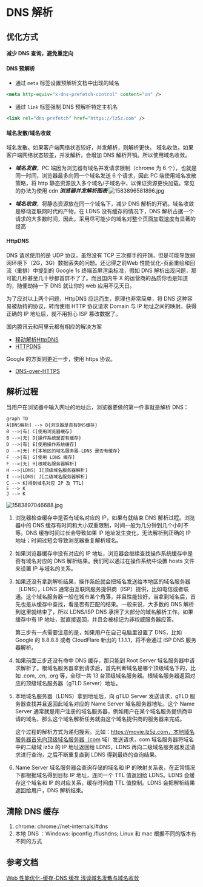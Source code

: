 # DNS 解析
## 优化方式

#### 减少 DNS 查询，避免重定向

#### DNS 预解析

- 通过 `meta` 标签设置预解析文档中出现的域名
```XML
<meta http-equiv="x-dns-prefetch-control" content="on" />
```
- 通过 `link` 标签强制 DNS 预解析特定主机名
```XML
<link rel="dns-prefetch" href="https://lz5z.com" />
```

#### 域名发散/域名收敛

域名发散。如果客户端网络状态较好，并发解析，则解析更快。
域名收敛。如果客户端网络状态较差，并发解析，会增加 DNS 解析开销。所以使用域名收敛。
- ***域名发散***，PC 端因为浏览器有域名并发请求限制（chrome 为 6 个），也就是同一时间，浏览器最多向同一个域名发送 6 个请求，因此 PC 端使用域名发散策略，将 http 静态资源放入多个域名/子域名中，以保证资源更快加载。常见的办法为使用 cdn
***浏览器并发解析图表***
![1583896581896.jpg](/mdImgs/1583896581896.jpg)

- ***域名收敛***，将静态资源放在同一个域名下，减少 DNS 解析的开销。域名收敛是移动互联网时代的产物，在 LDNS 没有缓存的情况下，DNS 解析占据一个请求的大多数时间，因此，采用尽可能少的域名对整个页面加载速度有显著的提高

#### HttpDNS

DNS 请求使用的是 UDP 协议，虽然没有 TCP 三次握手的开销，但是可能导致弱网环境下（2G，3G）数据丢失的问题。还记得之前Web 性能优化-页面重绘和回流（重排）中提到的 Google 1s 终端首屏渲染标准，假如 DNS 解析出现问题，那可能几秒甚至几十秒都首屏不了了。而且国内牛 X 的运营商的品质你也是知道的，随便劫持一下 DNS 就让你的 web 应用不见天日。

为了应对以上两个问题，HttpDNS 应运而生，原理也非常简单，将 DNS 这种容易被劫持的协议，转而使用 HTTP 协议请求 Domain 与 IP 地址之间的映射。获得正确的 IP 地址后，就不用担心 ISP 篡改数据了。

国内腾讯云和阿里云都有相应的解决方案
- [移动解析HttpDNS](https://cloud.tencent.com/product/hd)
- [HTTPDNS](https://cn.aliyun.com/product/httpdns)

Google 的方案则更近一步，使用 https 协议。
- [DNS-over-HTTPS](https://developers.google.com/speed/public-dns/docs/doh/json)


## 解析过程
当用户在浏览器中输入网址的地址后，浏览器要做的第一件事就是解析 DNS：

```mermaid
graph TD
A[DNS解析] --> B{浏览器是否有DNS缓存}
B -->|有| C[使用浏览器缓存]
B -->|无| D{操作系统是否有缓存}
D -->|有| E[使用操作系统缓存]
D -->|无| F{本地区的域名服务器-LDNS 是否有缓存}
F -->|有| G[使用 LDNS 缓存]
F -->|无| H[根域名服务器解析]
H -->|LDNS| I[顶级域名服务器解析]
I -->|LDNS| J[二级域名服务器解析]
C --> K[得到域名对应 IP 及 TTL]
E --> K
J --> K
```
![1583897046688.jpg](/mdImgs/1583897046688.jpg)


1. 浏览器检查缓存中是否有域名对应的 IP，如果有就结束 DNS 解析过程。浏览器中的 DNS 缓存有时间和大小双重限制，时间一般为几分钟到几个小时不等。DNS 缓存时间过长会导致如果 IP 地址发生变化，无法解析到正确的 IP 地址；时间过短会导致浏览器重复解析域名。

2. 如果浏览器缓存中没有对应的 IP 地址，浏览器会继续查找操作系统缓存中是否有域名对应的 DNS 解析结果。我们可以通过在操作系统中设置 hosts 文件来设置 IP 与域名的关系。

3. 如果还没有拿到解析结果，操作系统就会把域名发送给本地区的域名服务器（LDNS），LDNS 通常由互联网服务提供商（ISP）提供，比如电信或者联通。这个域名服务器一般在城市某个角落，并且性能较好，当拿到域名后，首先也是从缓存中查找，看是否有匹配的结果。一般来说，大多数的 DNS 解析到这里就结束了，所以 LDNS/ISP DNS 承担了大部分的域名解析工作。如果缓存中有 IP 地址，就直接返回，并且会被标记为非权威服务器应答。

    第三步有一点需要注意的是，如果用户在自己电脑里设置了 DNS，比如 Google 的 8.8.8.8 或者 CloudFlare 新出的 1.1.1.1，将不会通过 ISP DNS 服务器解析。

4. 如果前面三步还没有命中 DNS 缓存，那只能到 Root Server 域名服务器中请求解析了。根域名服务器拿到请求后，首先判断域名是哪个顶级域名下的，比如 .com, .cn, .org 等，全球一共 13 台顶级域名服务器。根域名服务器返回对应的顶级域名服务器（gTLD Server）地址。

5. 本地域名服务器（LDNS）拿到地址后，向 gTLD Server 发送请求，gTLD 服务器查找并且返回此域名对应的 Name Server 域名服务器地址。这个 Name Server 通常就是用户注册的域名服务器，例如用户在某个域名服务提供商申请的域名，那么这个域名解析任务就由这个域名提供商的服务器来完成。

    这个过程的解析方式为递归搜索。比如：https://movie.lz5z.com，本地域名服务器首先向顶级域名服务器（com 域）发送请求，com 域名服务器将域名中的二级域 lz5z 的 IP 地址返回给 LDNS，LDNS 再向二级域名服务器发送请求进行查询，之后不断重复直到 LDNS 得到最终的查询结果。

6. Name Server 域名服务器会查询存储的域名和 IP 的映射关系表，在正常情况下都根据域名得到目标 IP 地址，连同一个 TTL 值返回给 LDNS。LDNS 会缓存这个域名和 IP 的对应关系，缓存时间由 TTL 值控制。LDNS 会把解析结果返回给用户，DNS 解析结束。

## 清除 DNS 缓存

1. chrome: chrome://net-internals/#dns
2. 本地 DNS ：Windows: ipconfig /flushdns; Linux 和 mac 根据不同的版本有不同的方式

## 参考文档
[Web 性能优化-缓存-DNS 缓存 ](https://lz5z.com/Web%E6%80%A7%E8%83%BD%E4%BC%98%E5%8C%96-DNS%E7%BC%93%E5%AD%98/)
[浅谈域名发散与域名收敛](https://github.com/chokcoco/cnblogsArticle/issues/1)